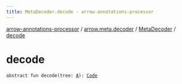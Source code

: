 ```yaml
---
title: MetaDecoder.decode - arrow-annotations-processor
---
```


[arrow-annotations-processor](../../index.html) / [arrow.meta.decoder](../index.html) / [MetaDecoder](index.html) / [decode](./decode.html)

# decode

`abstract fun decode(tree: `[`A`](index.html#A)`): `[`Code`](../../arrow.meta.ast/-code/index.html)